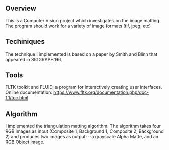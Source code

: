 ## Overview

This is a Computer Vision project which investigates on the image matting. The program should work for a variety of image formats (tif, jpeg, etc)

## Techiniques
The technique I implemented is based on a paper by Smith and Blinn that appeared in SIGGRAPH'96.

## Tools
FLTK toolkit and FLUID, a program for interactively creating user interfaces.
Online documentation: https://www.fltk.org/documentation.php/doc-1.1/toc.html

## Algorithm
I implemented the triangulation matting algorithm.
The algorithm takes four RGB images as input (Composite 1, Background 1, Composite 2, Background 2) and produces two images as output---a grayscale Alpha Matte, and an RGB Object image.
